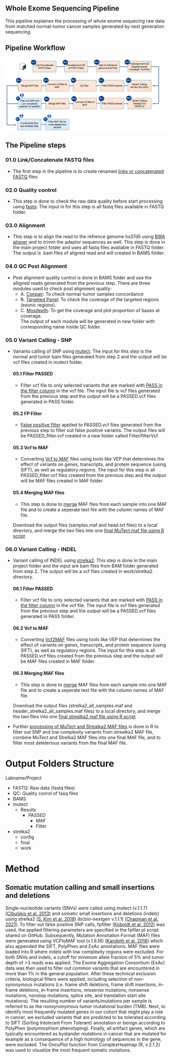 ## Whole Exome Sequencing Pipeline
This pipeline explaines the processing of whole exome sequecing raw data from matched normal-tumor cancer samples generated by next generation sequencing.

## Pipeline Workflow
![WES pipeline](/Figures/WES_WGS_pipeline.png)

## The Pipeline steps 
### 01.0 Link/Concatenate FASTQ files
* The first step in the pipeline is to create renamed [links or concatenated FASTQ](/Scripts/RNAseq/01.0%20-%20Linking_Concatenate%20FASTQ/find.fastq.files.sh) files 

### 02.0 Quality control
* This step is done to check the raw data quality before start processing using [fastq](/Scripts/RNAseq/02.0%20-%20Quality%20Control%20(QC)/fastqc.HPC.sh). The input in for this step is all fastq files available in FASTQ folder. 

### 03.0 Alignment 
* This step is to align the read to the refrence genome hs37d5 using [BWA aligner](/Scripts/WES/03.0%20-%20Alignment/Align_BWA_v0.7.15.sh) and to trimm the adaptor sequences as well. This step is done in the main project folder and uses all fastq files available in FASTQ folder. The output is .bam files of aligned read and will created in BAMS folder. 

### 04.0 QC Post Alignment
* Post alignment quality control is done in BAMS folder and use the alligned reads generated from the previous step. There are three modules used to check post alignment quality:
    * A. [Conpair](/Scripts/WES/04.0%20-%20QC%20Post%20Alignment/01.0%20-%20ConPair): To check normal-tumor samples concordance 
    * B. [Targeted Panel](/Scripts/WES/04.0%20-%20QC%20Post%20Alignment/02.0%20-%20Targeted%20Panel): To check the coverage of the targeted regions (exonic regions). 
    * C. [Mosdepth](/Scripts/WES/04.0%20-%20QC%20Post%20Alignment/03.0%20-%20Mosdepth/mosdepth_v0.2.8.sh): To get the coverage and plot proportion of bases at coverage.  
The output of each module will be generated in new folder with corresponding name inside QC folder. 

### 05.0 Variant Calling - SNP
* Variants calling of SNP using [mutect](/Scripts/WES/05.0%20-%20Variants%20Calling%20-%20SNP). The input for this step is the normal and tumor bam files generated from step 2 and the output will be vcf files created in mutect folder. 

    #### 05.1 Filter PASSED
    * Filter vcf file to only selected variants that are marked with [PASS in the filter column](/Scripts/WES/05.1%20-%20Filter%20PASSED/filter_out_passed_vcf.sh) in the vcf file. The input file is vcf files generated from the previous step and the output will be a PASSED.vcf files generated in PASS folder. 
    #### 05.2 FP Filter
    * [False positive filter](/Scripts/WES/05.2%20-%20FP%20Filter/fpFilterPipeline_WH.sh) applied to PASSED.vcf files generated from the previous step to filter out false positive variants. The output files will be PASSED_filter.vcf created in a new folder called Filter/filterVcf. 
    #### 05.3 Vcf to MAF
    * Converting [Vcf to MAF](/Scripts/WES/05.3%20-%20VCF%20to%20MAF/runMAFtools_PASSED_filtered_WH.sh) files using tools like VEP that determines the effect of variants on genes, transcripts, and protein sequence (using SIFT), as well as regulatory regions. The input for this step is all PASSED_filter.vcf files created from the previous step and the output will be MAF files created in MAF folder. 
    #### 05.4 Merging MAF files 
    * This step is done to [merge](/Scripts/WES/05.4%20-%20Merge%20MAF%20Files/README.md) MAF files from each sample into one MAF file and to create a seperate text file with the column names of MAF file. 
    
    Download the output files (samples.maf and head.txt files) to a local directory, and merge the two files into one [final MuTect maf file using R script](/R%20Toolbox/Raw%20Data%20Processing/HPC%20Processing/MAF_File_Processing_Mutect.R)

### 06.0 Variant Calling - INDEL 
* Variant calling of INDEL using [strelka2](/Scripts/WES/06.0%20-%20Variants%20Calling%20-%20INDEL/strelka2_bcbionextgen_1.1.5_testing.sh). This step is done in the main project folder and the input are bam files from BAM folder generated from step 2. The output will be a vcf files created in work/strelka2 directory. 
    #### 06.1 Filter PASSED
    * Filter vcf file to only selected variants that are marked with [PASS in the filter column](/Scripts/WES/05.1%20-%20Filter%20PASSED/filter_out_passed_vcf.sh) in the vcf file. The input file is vcf files generated from the previous step and the output will be a PASSED.vcf files generated in PASS folder. 
    #### 06.2 Vcf to MAF
    * Converting [Vcf2MAF](/Scripts/WES/05.3%20-%20VCF%20to%20MAF/runMAFtools_PASSED_filtered_WH.sh) files using tools like VEP that determines the effect of variants on genes, transcripts, and protein sequence (using SIFT), as well as regulatory regions. The input for this step is all PASSED.vcf files created from the previous step and the output will be MAF files created in MAF folder. 
    #### 06.3 Merging MAF files
    * This step is done to [merge](/Scripts/WES/05.4%20-%20Merge%20MAF%20Files/README.md) MAF files from each sample into one MAF file and to create a seperate text file with the column names of MAF file. 
    
    Download the output files (strelka2_all_samples.maf and header_strelka2_all_samples.maf files) to a local directory, and merge the two files into one [final strealka2 maf file using R script](/R%20Toolbox/Raw%20Data%20Processing/HPC%20Processing/MAF_File_Processing_Strelka2.R)
  
* Further [processing of MuTect and Strealka2 MAF files](/R%20Toolbox/Raw%20Data%20Processing/HPC%20Processing/Combine_strelka2_mutect_and_final_variant_filter.R) is done in R to filter out SNP and low complexity variants from strealka2 MAF file, combine MuTect and Strelka2 MAF files into one final MAF file, and to filter most deleterious variants from the final MAF file. 

# Output Folders Structure 
Labname/Project

* FASTQ: Raw data (fastq files)
* QC: Quality conrol of fasq files
* BAMS
* mutect
  * Results
    * PASSED 
      * MAF
      * Filter
* strelka2
  * config
  * final
  * work

# Method
## Somatic mutation calling and small insertions and deletions
Single-nucleotide variants (SNVs) were called using mutect (v.1.1.7) [(Cibulskis et al. 2013)](https://doi.org/10.1038/nbt.2514) and somatic small insertions and deletions (indels) using strelka2 [(S. Kim et al. 2018)](https://doi.org/10.1038/s41592-018-0051-x) (bcbio-nextgen v.1.1.1) [(Chapman et al. 2021)](https://doi.org/10.5281/zenodo.4686097). To filter out false positive SNP calls, fpfilter [(Koboldt et al. 2012)](https://doi.org/10.1101/gr.129684.111) was used, the applied filtering parameters are specified in the fpfiler.pl script shared on GitHub. Subsequently, Mutation Annotation Format (MAF) files were generated using VCFtoMAF tool (v.1.6.16) [(Kandoth et al. 2018)](https://doi.org/10.5281/zenodo.1185418) which also appended the SIFT, PolyPhen and ExAc annotations.  MAF files were loaded into R where indels with low complexity regions were excluded. For both SNVs and indels, a cutoff for minimum allele fraction of 5% and tumor depth of >3 reads was applied. The Exome Aggregation Consortium (ExAc) data was then used to filter out common variants that are encountered in more than 1% in the general population. After these technical exclusion criteria, biological filters were applied, including selection of non-synonymous mutations (i.e. frame shift deletions, frame shift insertions, in-frame deletions, in-frame insertions, missense mutations, nonsense mutations, nonstop mutations, splice site, and translation start site mutations). The resulting number of variants/mutations per sample is referred to as the nonsynonymous tumor mutational burden (TMB). Next, to identify most frequently mutated genes in our cohort that might play a role in cancer, we excluded variants that are predicted to be tolerated according to SIFT (Sorting Intolerant From Tolerant) annotation or benign according to PolyPhen (polymorphism phenotyping). Finally, all artifact genes, which are typically encountered as bystander mutations in cancer that are mutated for example as a consequence of a high homology of sequences in the gene, were excluded. The OncoPlot function from ComplexHeatmap (R, v.2.1.2) was used to visualize the most frequent somatic mutations.
